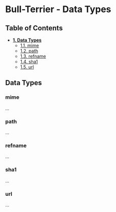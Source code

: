 # Bull-Terrier - Data Types

## Table of Contents

* **[1. Data Types](#data-types)**
  * [1.1. mime](#mime)
  * [1.2. path](#path)
  * [1.3. refname](#refname)
  * [1.4. sha1](#sha1)
  * [1.5. url](#url)

## Data Types

### mime

...

### path

...

### refname

...

### sha1

...

### url

...
